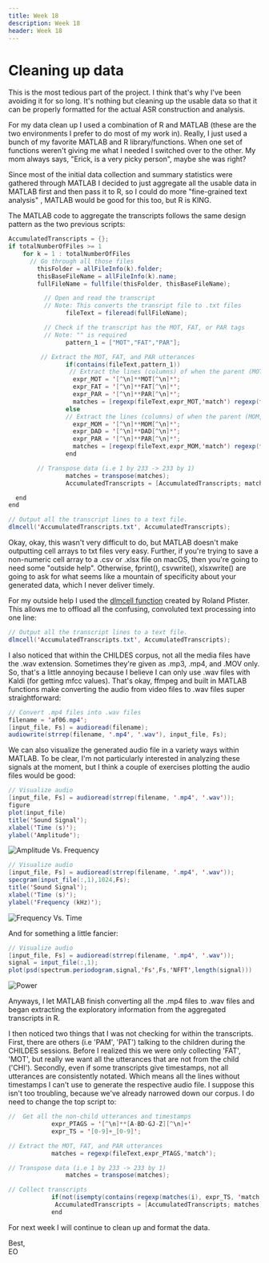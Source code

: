 ```yaml
---
title: Week 18
description: Week 18
header: Week 18
---
```


# Cleaning up data
This is the most tedious part of the project. I think that's why I've been avoiding it for so long. It's nothing but cleaning up the usable data so that it can be properly formatted for the actual ASR construction and analysis.

For my data clean up I used a combination of R and MATLAB (these are the two environments I prefer to do most of my work in). Really, I just used a bunch of my favorite MATLAB and R library/functions. When one set of functions weren't giving me what I needed I switched over to the other. My mom always says, "Erick, is a very picky person", maybe she was right?

Since most of the initial data collection and summary statistics were gathered through MATLAB I decided to just aggregate all the usable data in MATLAB first and then pass it to R, so I could do more "fine-grained text analysis" , MATLAB would be good for this too, but R is KING.

The MATLAB code to aggregate the transcripts follows the same design pattern as the two previous scripts:

```java
AccumulatedTranscripts = {};
if totalNumberOfFiles >= 1
	for k = 1 : totalNumberOfFiles
	  // Go through all those files
		thisFolder = allFileInfo(k).folder;
		thisBaseFileName = allFileInfo(k).name;
		fullFileName = fullfile(thisFolder, thisBaseFileName);

          // Open and read the transcript
          // Note: This converts the transript file to .txt files
                fileText = fileread(fullFileName);

          // Check if the transcript has the MOT, FAT, or PAR tags
          // Note: "" is required
                pattern_1 = ["MOT","FAT","PAR"];

         // Extract the MOT, FAT, and PAR utterances
                if(contains(fileText,pattern_1))
                 // Extract the lines (columns) of when the parent (MOT, FAT, PAR) is talking
                  expr_MOT = '[^\n]**MOT[^\n]*';
                  expr_FAT = '[^\n]**FAT[^\n]*';
                  expr_PAR = '[^\n]**PAR[^\n]*';
                  matches = [regexp(fileText,expr_MOT,'match') regexp(fileText,expr_FAT,'match') regexp(fileText,expr_PAR,'match')];
                else
                // Extract the lines (columns) of when the parent (MOM, DAD, PAR) is talking
                  expr_MOM = '[^\n]**MOM[^\n]*';
                  expr_DAD = '[^\n]**DAD[^\n]*';
                  expr_PAR = '[^\n]**PAR[^\n]*';
                  matches = [regexp(fileText,expr_MOM,'match') regexp(fileText,expr_DAD,'match') regexp(fileText,expr_PAR,'match')];   
                end

        // Transpose data (i.e 1 by 233 -> 233 by 1)
                matches = transpose(matches);
                AccumulatedTranscripts = [AccumulatedTranscripts; matches]

  end
end

// Output all the transcript lines to a text file.
dlmcell('AccumulatedTranscripts.txt', AccumulatedTranscripts);
```

Okay, okay, this wasn't very difficult to do, but MATLAB doesn't make outputting cell arrays to txt files very easy. Further, if you're trying to save a non-numeric cell array to a .csv or .xlsx file on macOS, then you're going to need some "outside help". Otherwise, fprint(), csvwrite(), xlsxwrite() are going to ask for what seems like a mountain of specificity about your generated data, which I never deliver timely.

For my outside help I used the [dlmcell function](https://www.mathworks.com/matlabcentral/fileexchange/25387-write-cell-array-to-text-file) created by Roland Pfister. This allows me to offload all the confusing, convoluted text processing into one line:

```java
// Output all the transcript lines to a text file.
dlmcell('AccumulatedTranscripts.txt', AccumulatedTranscripts);
```

I also noticed that within the CHILDES corpus, not all the media files have the .wav extension. Sometimes they're given as .mp3, .mp4, and .MOV only. So, that's a little annoying because I believe I can only use .wav files with Kaldi (for getting mfcc values). That's okay, ffmpeg and built in MATLAB functions make converting the audio from video files to .wav files super straightforward:

```java
// Convert .mp4 files into .wav files
filename = 'af06.mp4';
[input_file, Fs] = audioread(filename);
audiowrite(strrep(filename, '.mp4', '.wav'), input_file, Fs);
```

We can also visualize the generated audio file in a variety ways within MATLAB.
To be clear, I'm not particularly interested in analyzing these signals at the moment, but I think a couple of exercises plotting the audio files would be good:

```java
// Visualize audio
[input_file, Fs] = audioread(strrep(filename, '.mp4', '.wav'));
figure
plot(input_file)
title('Sound Signal');
xlabel('Time (s)');
ylabel('Amplitude');
```
![Amplitude Vs. Frequency](https://storage.googleapis.com/root-proposal-1246/CREU_DATA/week_18/amp%3Atime.png)

```java
// Visualize audio
[input_file, Fs] = audioread(strrep(filename, '.mp4', '.wav'));
specgram(input_file(:,1),1024,Fs);
title('Sound Signal');
xlabel('Time (s)');
ylabel('Frequency (kHz)');
```
![Frequency Vs. Time](https://storage.googleapis.com/root-proposal-1246/CREU_DATA/week_18/freq%3Atime.png)

And for something a little fancier:
```java
// Visualize audio
[input_file, Fs] = audioread(strrep(filename, '.mp4', '.wav'));
signal = input_file(:,1);
plot(psd(spectrum.periodogram,signal,'Fs',Fs,'NFFT',length(signal)))
```
![Power](https://storage.googleapis.com/root-proposal-1246/CREU_DATA/week_18/power%3Atime.png)

Anyways, I let MATLAB finish converting all the .mp4 files to .wav files and began extracting the exploratory information from the aggregated transcripts in R.

I then noticed two things that I was not checking for within the transcripts. First, there are others (i.e 'PAM', 'PAT') talking to the children during the CHILDES sessions. Before I realized this we were only collecting 'FAT', 'MOT', but really we want all the utterances that are not from the child ('CHI'). Secondly, even if some transcripts give timestamps, not all utterances are consistently notated. Which means all the lines without timestamps I can't use to generate the respective audio file. I suppose this isn't too troubling, because we've already narrowed down our corpus. I do need to change the top script to:

```java
//  Get all the non-child utterances and timestamps
			expr_PTAGS = '[^\n]**[A-BD-GJ-Z][^\n]+'
			expr_TS = '[0-9]+_[0-9]';

// Extract the MOT, FAT, and PAR utterances
			matches = regexp(fileText,expr_PTAGS,'match');

// Transpose data (i.e 1 by 233 -> 233 by 1)
      			matches = transpose(matches);

// Collect transcripts			
			if(not(isempty(contains(regexp(matches(i), expr_TS, 'match'))))
			 AccumulatedTranscripts = [AccumulatedTranscripts; matches]
			end
```  

For next week I will continue to clean up and format the data.

Best, <br />
EO
